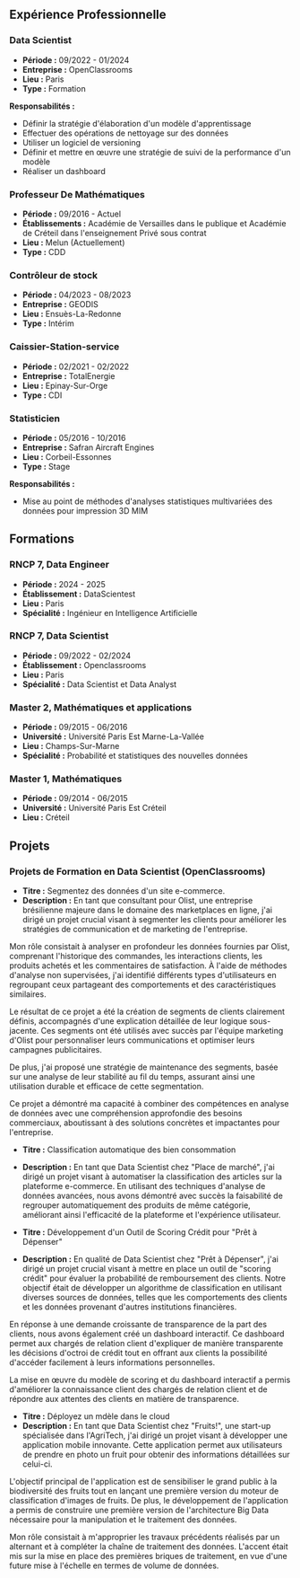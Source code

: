 ## Expérience Professionnelle

### Data Scientist
- **Période :** 09/2022 - 01/2024
- **Entreprise :** OpenClassrooms
- **Lieu :** Paris
- **Type :** Formation

**Responsabilités :**
- Définir la stratégie d'élaboration d'un modèle d'apprentissage
- Effectuer des opérations de nettoyage sur des données
- Utiliser un logiciel de versioning
- Définir et mettre en œuvre une stratégie de suivi de la performance d'un modèle
- Réaliser un dashboard

### Professeur De Mathématiques
- **Période :** 09/2016 - Actuel
- **Établissements :** Académie de Versailles dans le publique et Académie de Créteil dans l'enseignement Privé sous contrat
- **Lieu :** Melun (Actuellement)
- **Type :** CDD

### Contrôleur de stock
- **Période :** 04/2023 - 08/2023
- **Entreprise :** GEODIS
- **Lieu :** Ensuès-La-Redonne
- **Type :** Intérim

### Caissier-Station-service
- **Période :** 02/2021 - 02/2022
- **Entreprise :** TotalEnergie
- **Lieu :** Epinay-Sur-Orge
- **Type :** CDI

### Statisticien
- **Période :** 05/2016 - 10/2016
- **Entreprise :** Safran Aircraft Engines
- **Lieu :** Corbeil-Essonnes
- **Type :** Stage

**Responsabilités :**
- Mise au point de méthodes d'analyses statistiques multivariées des données pour impression 3D MIM

## Formations

### RNCP 7, Data Engineer
- **Période :** 2024 - 2025
- **Établissement :** DataScientest
- **Lieu :** Paris
- **Spécialité :** Ingénieur en Intelligence Artificielle

### RNCP 7, Data Scientist
- **Période :** 09/2022 - 02/2024
- **Établissement :** Openclassrooms
- **Lieu :** Paris
- **Spécialité :** Data Scientist et Data Analyst

### Master 2, Mathématiques et applications
- **Période :** 09/2015 - 06/2016
- **Université :** Université Paris Est Marne-La-Vallée
- **Lieu :** Champs-Sur-Marne
- **Spécialité :** Probabilité et statistiques des nouvelles données

### Master 1, Mathématiques
- **Période :** 09/2014 - 06/2015
- **Université :** Université Paris Est Créteil
- **Lieu :** Créteil

## Projets

### Projets de Formation en Data Scientist (OpenClassrooms)
- **Titre :** Segmentez des données d'un site e-commerce.
- **Description :** En tant que consultant pour Olist, une entreprise brésilienne majeure dans le domaine des marketplaces en ligne, j'ai dirigé un projet crucial visant à segmenter les clients pour améliorer les stratégies de communication et de marketing de l'entreprise.

Mon rôle consistait à analyser en profondeur les données fournies par Olist, comprenant l'historique des commandes, les interactions clients, les produits achetés et les commentaires de satisfaction. À l'aide de méthodes d'analyse non supervisées, j'ai identifié différents types d'utilisateurs en regroupant ceux partageant des comportements et des caractéristiques similaires.

Le résultat de ce projet a été la création de segments de clients clairement définis, accompagnés d'une explication détaillée de leur logique sous-jacente. Ces segments ont été utilisés avec succès par l'équipe marketing d'Olist pour personnaliser leurs communications et optimiser leurs campagnes publicitaires.

De plus, j'ai proposé une stratégie de maintenance des segments, basée sur une analyse de leur stabilité au fil du temps, assurant ainsi une utilisation durable et efficace de cette segmentation.

Ce projet a démontré ma capacité à combiner des compétences en analyse de données avec une compréhension approfondie des besoins commerciaux, aboutissant à des solutions concrètes et impactantes pour l'entreprise.

- **Titre :** Classification automatique des bien consommation
- **Description :** En tant que Data Scientist chez "Place de marché", j'ai dirigé un projet visant à automatiser la classification des articles sur la plateforme e-commerce. En utilisant des techniques d'analyse de données avancées, nous avons démontré avec succès la faisabilité de regrouper automatiquement des produits de même catégorie, améliorant ainsi l'efficacité de la plateforme et l'expérience utilisateur.

- **Titre :** Développement d'un Outil de Scoring Crédit pour "Prêt à Dépenser" 
- **Description :** En qualité de Data Scientist chez "Prêt à Dépenser", j'ai dirigé un projet crucial visant à mettre en place un outil de "scoring crédit" pour évaluer la probabilité de remboursement des clients. Notre objectif était de développer un algorithme de classification en utilisant diverses sources de données, telles que les comportements des clients et les données provenant d'autres institutions financières.

En réponse à une demande croissante de transparence de la part des clients, nous avons également créé un dashboard interactif. Ce dashboard permet aux chargés de relation client d'expliquer de manière transparente les décisions d'octroi de crédit tout en offrant aux clients la possibilité d'accéder facilement à leurs informations personnelles.

La mise en œuvre du modèle de scoring et du dashboard interactif a permis d'améliorer la connaissance client des chargés de relation client et de répondre aux attentes des clients en matière de transparence.

- **Titre :** Déployez un mdèle dans le cloud 
- **Description :** En tant que Data Scientist chez "Fruits!", une start-up spécialisée dans l'AgriTech, j'ai dirigé un projet visant à développer une application mobile innovante. Cette application permet aux utilisateurs de prendre en photo un fruit pour obtenir des informations détaillées sur celui-ci.

L'objectif principal de l'application est de sensibiliser le grand public à la biodiversité des fruits tout en lançant une première version du moteur de classification d'images de fruits. De plus, le développement de l'application a permis de construire une première version de l'architecture Big Data nécessaire pour la manipulation et le traitement des données.

Mon rôle consistait à m'approprier les travaux précédents réalisés par un alternant et à compléter la chaîne de traitement des données. L'accent était mis sur la mise en place des premières briques de traitement, en vue d'une future mise à l'échelle en termes de volume de données.

